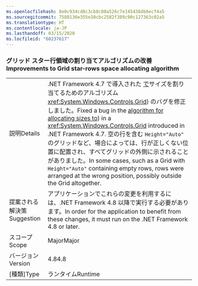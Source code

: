 ```yaml
---
ms.openlocfilehash: 8e0c934cd8c3cb8c08a526c7e145436db6ecf4a5
ms.sourcegitcommit: 7588136e355e10cbc2582f389c90c127363c02a5
ms.translationtype: HT
ms.contentlocale: ja-JP
ms.lasthandoff: 03/15/2020
ms.locfileid: "68237617"
---
```

### <a name="improvements-to-grid-star-rows-space-allocating-algorithm"></a><span data-ttu-id="17a4c-101">グリッド スター行領域の割り当てアルゴリズムの改善</span><span class="sxs-lookup"><span data-stu-id="17a4c-101">Improvements to Grid star-rows space allocating algorithm</span></span>

|   |   |
|---|---|
|<span data-ttu-id="17a4c-102">説明</span><span class="sxs-lookup"><span data-stu-id="17a4c-102">Details</span></span>|<span data-ttu-id="17a4c-103">.NET Framework 4.7 で導入された [ で](https://github.com/Microsoft/dotnet/blob/master/Documentation/compatibility/wpf-grid-allocation-of-space-to-star-columns.md)サイズを割り当てるためのアルゴリズム<xref:System.Windows.Controls.Grid>) のバグを修正しました。</span><span class="sxs-lookup"><span data-stu-id="17a4c-103">Fixed a bug in the [algorithm for allocating sizes to](https://github.com/Microsoft/dotnet/blob/master/Documentation/compatibility/wpf-grid-allocation-of-space-to-star-columns.md)) in a <xref:System.Windows.Controls.Grid> introduced in .NET Framework 4.7.</span></span>  <span data-ttu-id="17a4c-104">空の行を含む <code>Height=&quot;Auto&quot;</code> のグリッドなど、場合によっては、行が正しくない位置に配置され、すべてグリッドの外側に示されることがありました。</span><span class="sxs-lookup"><span data-stu-id="17a4c-104">In some cases, such as a Grid with <code>Height=&quot;Auto&quot;</code> containing empty rows, rows were arranged at the wrong position, possibly outside the Grid altogether.</span></span>|
|<span data-ttu-id="17a4c-105">提案される解決策</span><span class="sxs-lookup"><span data-stu-id="17a4c-105">Suggestion</span></span>|<span data-ttu-id="17a4c-106">アプリケーションでこれらの変更を利用するには、.NET Framework 4.8 以降で実行する必要があります。</span><span class="sxs-lookup"><span data-stu-id="17a4c-106">In order for the application to benefit from these changes, it must run on the .NET Framework 4.8 or later.</span></span>|
|<span data-ttu-id="17a4c-107">スコープ</span><span class="sxs-lookup"><span data-stu-id="17a4c-107">Scope</span></span>|<span data-ttu-id="17a4c-108">Major</span><span class="sxs-lookup"><span data-stu-id="17a4c-108">Major</span></span>|
|<span data-ttu-id="17a4c-109">バージョン</span><span class="sxs-lookup"><span data-stu-id="17a4c-109">Version</span></span>|<span data-ttu-id="17a4c-110">4.8</span><span class="sxs-lookup"><span data-stu-id="17a4c-110">4.8</span></span>|
|<span data-ttu-id="17a4c-111">[種類]</span><span class="sxs-lookup"><span data-stu-id="17a4c-111">Type</span></span>|<span data-ttu-id="17a4c-112">ランタイム</span><span class="sxs-lookup"><span data-stu-id="17a4c-112">Runtime</span></span>|
